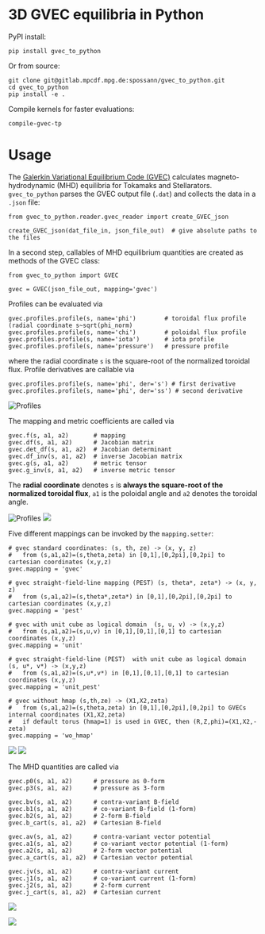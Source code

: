 # 3D GVEC equilibria in Python

PyPI install:

```
pip install gvec_to_python
```
Or from source:
```
git clone git@gitlab.mpcdf.mpg.de:spossann/gvec_to_python.git
cd gvec_to_python
pip install -e .
```
Compile kernels for faster evaluations:
```
compile-gvec-tp
```

# Usage

The [Galerkin Variational Equilibrium Code (GVEC)](https://gitlab.mpcdf.mpg.de/gvec-group/gvec) calculates magneto-hydrodynamic (MHD) equilibria for Tokamaks and Stellarators. `gvec_to_python` parses the GVEC output file (`.dat`) and collects the data in a `.json` file: 
```
from gvec_to_python.reader.gvec_reader import create_GVEC_json

create_GVEC_json(dat_file_in, json_file_out)  # give absolute paths to the files
```
In a second step, callables of MHD equilibrium quantities are created as methods of the GVEC class:
```
from gvec_to_python import GVEC

gvec = GVEC(json_file_out, mapping='gvec')
```
Profiles can be evaluated via
```
gvec.profiles.profile(s, name='phi')        # toroidal flux profile (radial coordinate s~sqrt(phi_norm)
gvec.profiles.profile(s, name='chi')        # poloidal flux profile
gvec.profiles.profile(s, name='iota')       # iota profile
gvec.profiles.profile(s, name='pressure')   # pressure profile
```
where the radial coordinate `s` is the square-root of the normalized toroidal flux. Profile derivatives are callable via
```
gvec.profiles.profile(s, name='phi', der='s') # first derivative
gvec.profiles.profile(s, name='phi', der='ss') # second derivative
```

![Profiles](notebooks/profiles.png "Title")

The mapping and metric coefficients are called via
```
gvec.f(s, a1, a2)       # mapping
gvec.df(s, a1, a2)      # Jacobian matrix
gvec.det_df(s, a1, a2)  # Jacobian determinant
gvec.df_inv(s, a1, a2)  # inverse Jacobian matrix
gvec.g(s, a1, a2)       # metric tensor
gvec.g_inv(s, a1, a2)   # inverse metric tensor
```
The **radial coordinate** denotes `s`  is **always the square-root of the normalized toroidal flux**, `a1` is the poloidal angle and `a2` denotes the toroidal angle.

![Profiles](notebooks/poloidal.png "Title")
![](notebooks/topview.png)

Five different mappings can be invoked by the `mapping.setter`:
```
# gvec standard coordinates: (s, th, ze) -> (x, y, z) 
#   from (s,a1,a2)=(s,theta,zeta) in [0,1],[0,2pi],[0,2pi] to cartesian coordinates (x,y,z)
gvec.mapping = 'gvec'

# gvec straight-field-line mapping (PEST) (s, theta*, zeta*) -> (x, y, z) 
#   from (s,a1,a2)=(s,theta*,zeta*) in [0,1],[0,2pi],[0,2pi] to cartesian coordinates (x,y,z)
gvec.mapping = 'pest'

# gvec with unit cube as logical domain  (s, u, v) -> (x,y,z)
#   from (s,a1,a2)=(s,u,v) in [0,1],[0,1],[0,1] to cartesian coordinates (x,y,z)
gvec.mapping = 'unit'

# gvec straight-field-line (PEST)  with unit cube as logical domain  (s, u*, v*) -> (x,y,z)
#   from (s,a1,a2)=(s,u*,v*) in [0,1],[0,1],[0,1] to cartesian coordinates (x,y,z)
gvec.mapping = 'unit_pest'

# gvec without hmap (s,th,ze) -> (X1,X2,zeta) 
#   from (s,a1,a2)=(s,theta,zeta) in [0,1],[0,2pi],[0,2pi] to GVECs internal coordinates (X1,X2,zeta)
#   if default torus (hmap=1) is used in GVEC, then (R,Z,phi)=(X1,X2,-zeta)
gvec.mapping = 'wo_hmap'
```

![](notebooks/dtheta.png)
![](notebooks/det_df.png)

The MHD quantities are called via
```
gvec.p0(s, a1, a2)      # pressure as 0-form
gvec.p3(s, a1, a2)      # pressure as 3-form

gvec.bv(s, a1, a2)      # contra-variant B-field
gvec.b1(s, a1, a2)      # co-variant B-field (1-form)
gvec.b2(s, a1, a2)      # 2-form B-field
gvec.b_cart(s, a1, a2)  # Cartesian B-field

gvec.av(s, a1, a2)      # contra-variant vector potential
gvec.a1(s, a1, a2)      # co-variant vector potential (1-form)
gvec.a2(s, a1, a2)      # 2-form vector potential
gvec.a_cart(s, a1, a2)  # Cartesian vector potential

gvec.jv(s, a1, a2)      # contra-variant current 
gvec.j1(s, a1, a2)      # co-variant current (1-form)
gvec.j2(s, a1, a2)      # 2-form current
gvec.j_cart(s, a1, a2)  # Cartesian current
```

![](notebooks/pressure.png)

![](notebooks/absB.png)




